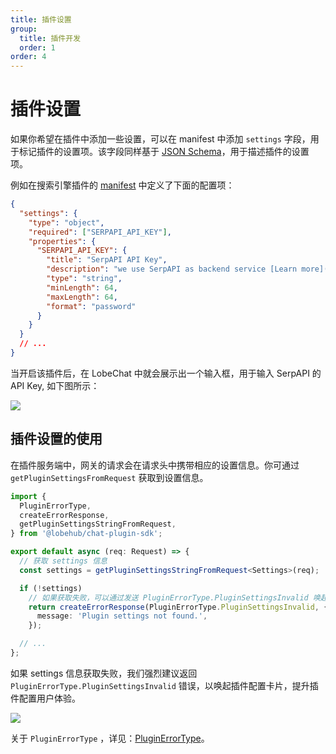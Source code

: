 ```yaml
---
title: 插件设置
group:
  title: 插件开发
  order: 1
order: 4
---
```


# 插件设置

如果你希望在插件中添加一些设置，可以在 manifest 中添加 `settings` 字段，用于标记插件的设置项。该字段同样基于 [JSON Schema](https://json-schema.org/)，用于描述插件的设置项。

例如在搜索引擎插件的 [manifest](https://github.com/lobehub/chat-plugin-search-engine/blob/main/public/manifest.json) 中定义了下面的配置项：

```json
{
  "settings": {
    "type": "object",
    "required": ["SERPAPI_API_KEY"],
    "properties": {
      "SERPAPI_API_KEY": {
        "title": "SerpAPI API Key",
        "description": "we use SerpAPI as backend service [Learn more](https://github.com/lobehub/chat-plugin-search-engine)",
        "type": "string",
        "minLength": 64,
        "maxLength": 64,
        "format": "password"
      }
    }
  }
  // ...
}
```

当开启该插件后，在 LobeChat 中就会展示出一个输入框，用于输入 SerpAPI 的 API Key, 如下图所示：

![](https://github-production-user-asset-6210df.s3.amazonaws.com/28616219/265733057-9043ce79-0e78-40bc-98fa-be594eaa9212.png)

## 插件设置的使用

在插件服务端中，网关的请求会在请求头中携带相应的设置信息。你可通过 `getPluginSettingsFromRequest` 获取到设置信息。

```ts
import {
  PluginErrorType,
  createErrorResponse,
  getPluginSettingsStringFromRequest,
} from '@lobehub/chat-plugin-sdk';

export default async (req: Request) => {
  // 获取 settings 信息
  const settings = getPluginSettingsStringFromRequest<Settings>(req);

  if (!settings)
    // 如果获取失败，可以通过发送 PluginErrorType.PluginSettingsInvalid 唤起插件配置界面
    return createErrorResponse(PluginErrorType.PluginSettingsInvalid, {
      message: 'Plugin settings not found.',
    });

  // ...
};
```

如果 settings 信息获取失败，我们强烈建议返回 `PluginErrorType.PluginSettingsInvalid` 错误，以唤起插件配置卡片，提升插件配置用户体验。

![](https://github-production-user-asset-6210df.s3.amazonaws.com/28616219/265735415-9b824353-1a50-4168-9031-50b7b3bd16a2.png)

关于 `PluginErrorType` ，详见：[PluginErrorType](/api/error#%E4%B8%9A%E5%8A%A1%E9%94%99%E8%AF%AF)。
